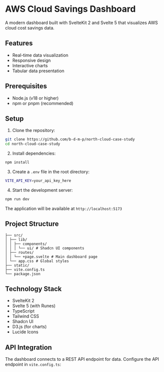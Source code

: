 
# AWS Cloud Savings Dashboard

A modern dashboard built with SvelteKit 2 and Svelte 5 that visualizes AWS cloud cost savings data.

## Features

- Real-time data visualization
- Responsive design
- Interactive charts
- Tabular data presentation

## Prerequisites

- Node.js (v18 or higher)
- npm or pnpm (recommended)

## Setup

1. Clone the repository:

```bash
git clone https://github.com/b-d-m-p/north-cloud-case-study
cd north-cloud-case-study
```

2. Install dependencies:


```bash
npm install
```

3. Create a `.env` file in the root directory:

```bash
VITE_API_KEY=your_api_key_here
```

4. Start the development server:

```bash
npm run dev
```

The application will be available at `http://localhost:5173`

## Project Structure

```
├── src/
│ ├── lib/
│ │ ├── components/
│ │ │ └── ui/ # Shadcn UI components
│ ├── routes/
│ │ └── +page.svelte # Main dashboard page
│ └── app.css # Global styles
├── static/
├── vite.config.ts
└── package.json
```

## Technology Stack

- SvelteKit 2
- Svelte 5 (with Runes)
- TypeScript
- Tailwind CSS
- Shadcn UI
- D3.js (for charts)
- Lucide Icons

## API Integration

The dashboard connects to a REST API endpoint for data. Configure the API endpoint in `vite.config.ts`:
